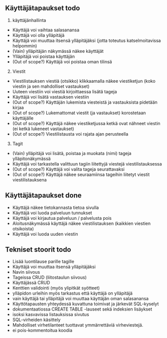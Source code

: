 ## Käyttäjätapaukset todo

1) käyttäjänhallinta
  * Käyttäjä voi vaihtaa salasanansa
  * Käyttäjä voi olla ylläpitäjä
  * Käyttäjä voi muuttaa itsensä ylläpitäjäksi (jotta toteutus katselmoitavissa helpommin)
  * (Vain) ylläpitäjän näkymässä näkee käyttäjät
  * Ylläpitäjä voi poistaa käyttäjän
  * (Out of scope?) Käyttäjä voi poistaa oman tilinsä

2) Viestit
  * Viestilistauksen viestiä (otsikko) klikkaamalla näkee viestiketjun (koko viestin ja sen mahdolliset vastaukset)
  * Uuteen viestiin voi viestiä kirjoittaessa lisätä tageja
  * Käyttäjä voi lisätä vastauksen viestiin
  * (Out of scope?) Käyttäjän lukemista viesteistä ja vastauksista pidetään kirjaa
  * (Out of scope?) Lukemattomat viestit (ja vastaukset) korostetaan käyttäjälle  
  * (Out of scope?) Käyttäjä näkee viestiketjussa ketkä ovat nähneet viestin (ei ketkä lukeneet vastaukset)
  * (Out of scope?) Viestilistausta voi rajata ajan perusteella

3) Tagit
  * (Vain) ylläpitäjä voi lisätä, poistaa ja muokata (nimi) tageja ylläpitonäkymässä
  * Käyttäjä voi tarkastella valittuun tagiin liitettyjä viestejä viestilistauksessa
  * (Out of scope?) Käyttäjä voi valita tageja seurattavaksi
  * (Out of scope?) Käyttäjä näkee seuraamiinsa tageihin liitetyt viestit viestilistauksena

## Käyttäjätapaukset done
  * Käyttäjä näkee tietokannasta tietoa sivulla
  * Käyttäjä voi luoda palveluun tunnukset
  * Käyttäjä voi kirjautua palveluun / palvelusta pois
  * Aloitusnäkymässä käyttäjä näkee viestilistauksen (kaikkien viestien otsikoista)
  * Käyttäjä voi luoda uuden viestin

## Tekniset stoorit todo 
  * Lisää luontilause parille tagille
  * Käyttäjä voi muuttaa itsensä ylläpitäjäksi
  * Navin siivous 
  * Tageissa CRUD (liitostaulun siivous)
  * Käyttäjässä CRUD
  * Kenttien validointi (myös ylipitkät syötteet)
  * ylläpidon urleihin myös tarkastus että käyttäjä on ylläpitäjä
  * vain käyttäjä tai ylläpitäjä voi muuttaa käyttäjän oman salasanansa
  * Käyttötapausten yhteydessä kuvattuna toimivat ja järkevät SQL-kyselyt
  * dokumentaatiossa CREATE TABLE -lauseet sekä indeksien lisäykset
  * isoksi kasvavissa listauksissa sivutus
  * SQL-virheiden käsittely
  * Mahdolliset virhetilanteet tuottavat ymmärrettäviä virheviestejä. 
  * ei pois-kommentoitua koodia 